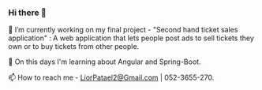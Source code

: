 ### Hi there 👋

🔭 I’m currently working on my final project - "Second hand ticket sales application" : A web application that lets people post ads to sell tickets they own or to buy tickets from other people.

🌱 On this days I'm learning about Angular and Spring-Boot.

📫 How to reach me - LiorPatael2@Gmail.com | 052-3655-270.



<!--

-->
